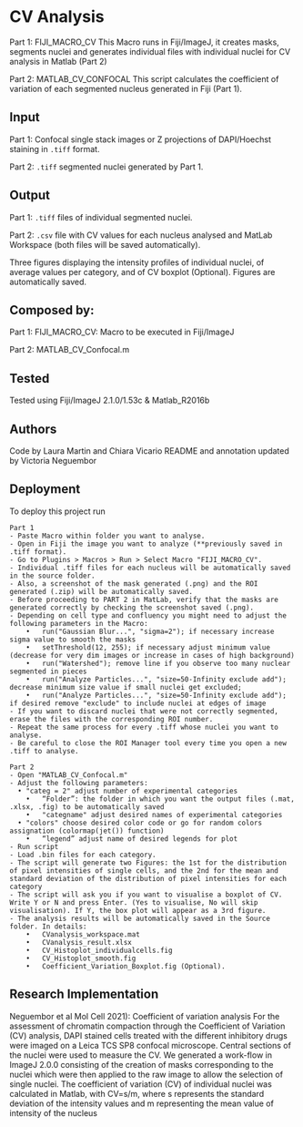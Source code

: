  # CV Analysis 

Part 1: FIJI_MACRO_CV
This Macro runs in Fiji/ImageJ, it creates masks, segments nuclei and generates individual files with individual nuclei for CV analysis in Matlab (Part 2)

Part 2: MATLAB_CV_CONFOCAL
This script calculates the coefficient of variation of each segmented nucleus generated in Fiji (Part 1).

## Input 

Part 1:
 Confocal single stack images or Z projections of DAPI/Hoechst staining in `.tiff` format. 

Part 2: 
`.tiff` segmented nuclei generated by Part 1. 
  
## Output 
Part 1: `.tiff` files of individual segmented nuclei. 

Part 2:
`.csv` file with CV values for each nucleus analysed and MatLab Workspace (both files will be saved automatically).

Three figures displaying the intensity profiles of individual nuclei, of average values per category, and of CV boxplot (Optional). Figures are automatically saved. 

  
## Composed by: 
Part 1: FIJI_MACRO_CV: Macro to be executed in Fiji/ImageJ

Part 2: MATLAB_CV_Confocal.m

  
## Tested
Tested using Fiji/ImageJ 2.1.0/1.53c & Matlab_R2016b

  
## Authors 
Code by Laura Martin and Chiara Vicario 
README and annotation updated by Victoria Neguembor

  
## Deployment

To deploy this project run

```
Part 1
- Paste Macro within folder you want to analyse. 
- Open in Fiji the image you want to analyze (**previously saved in .tiff format). 
- Go to Plugins > Macros > Run > Select Macro "FIJI_MACRO_CV". 
- Individual .tiff files for each nucleus will be automatically saved in the source folder. 
- Also, a screenshot of the mask generated (.png) and the ROI generated (.zip) will be automatically saved. 
- Before proceeding to PART 2 in MatLab, verify that the masks are generated correctly by checking the screenshot saved (.png). 
- Depending on cell type and confluency you might need to adjust the following parameters in the Macro:
	•	run("Gaussian Blur...", "sigma=2"); if necessary increase sigma value to smooth the masks 
	•	setThreshold(12, 255); if necessary adjust minimum value (decrease for very dim images or increase in cases of high background) 
	•	run("Watershed"); remove line if you observe too many nuclear segmented in pieces
	•	run("Analyze Particles...", "size=50-Infinity exclude add"); decrease minimum size value if small nuclei get excluded; 
	•	run("Analyze Particles...", "size=50-Infinity exclude add"); if desired remove "exclude" to include nuclei at edges of image
- If you want to discard nuclei that were not correctly segmented, erase the files with the corresponding ROI number.   
- Repeat the same process for every .tiff whose nuclei you want to analyse.
- Be careful to close the ROI Manager tool every time you open a new .tiff to analyse.

Part 2
- Open "MATLAB_CV_Confocal.m"
- Adjust the following parameters: 
  •	"categ = 2" adjust number of experimental categories
	•	“Folder”: the folder in which you want the output files (.mat, .xlsx, .fig) to be automatically saved
	•	"categname" adjust desired names of experimental categories
  •	"colors" choose desired color code or go for random colors assignation (colormap(jet()) function)
	•	“legend” adjust name of desired legends for plot
- Run script
- Load .bin files for each category. 
- The script will generate two Figures: the 1st for the distribution of pixel intensities of single cells, and the 2nd for the mean and standard deviation of the distribution of pixel intensities for each category
- The script will ask you if you want to visualise a boxplot of CV. Write Y or N and press Enter. (Yes to visualise, No will skip visualisation). If Y, the box plot will appear as a 3rd figure.
- The analysis results will be automatically saved in the Source folder. In details:
	•	CVanalysis_workspace.mat
	•	CVanalysis_result.xlsx
	•	CV_Histoplot_individualcells.fig
	•	CV_Histoplot_smooth.fig
	•	Coefficient_Variation_Boxplot.fig (Optional). 

```
## Research Implementation 
Neguembor et al Mol Cell 2021): 
Coefficient of variation analysis For the assessment of chromatin compaction through the Coefficient of Variation (CV) analysis, DAPI stained cells treated with the different inhibitory drugs were imaged on a Leica TCS SP8 confocal microscope. Central sections of the nuclei were used to measure the CV. We generated a work-flow in ImageJ 2.0.0 consisting of the creation of masks corresponding to the nuclei which were then applied to the raw image to allow the selection of single nuclei. The coefficient of variation (CV) of individual nuclei was calculated in Matlab, with CV=s/m, where s represents the standard deviation of the intensity values and m representing the mean value of intensity of the nucleus

